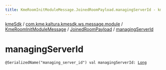 ```yaml
---
title: KmeRoomInitModuleMessage.JoinedRoomPayload.managingServerId - kmeSdk
---
```


[kmeSdk](../../../index.html) / [com.kme.kaltura.kmesdk.ws.message.module](../../index.html) / [KmeRoomInitModuleMessage](../index.html) / [JoinedRoomPayload](index.html) / [managingServerId](./managing-server-id.html)

# managingServerId

`@SerializedName("managing_server_id") val managingServerId: `[`Long`](https://kotlinlang.org/api/latest/jvm/stdlib/kotlin/-long/index.html)